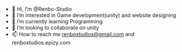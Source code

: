 - 👋 Hi, I’m @Renbo-Studio
- 👀 I’m interested in Game development(unity) and website designing
- 🌱 I’m currently learning Programming
- 💞️ I’m looking to collaborate on unity
- 📫 How to reach me renbostudios@gmail.com and renbostudios.epizy.com

<!---
Renbo-Studio/Renbo-Studio is a ✨ special ✨ repository because its `README.md` (this file) appears on your GitHub profile.
You can click the Preview link to take a look at your changes.
--->
